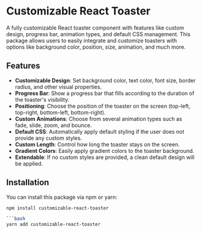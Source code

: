 # Customizable React Toaster

A fully customizable React toaster component with features like custom design, progress bar, animation types, and default CSS management. This package allows users to easily integrate and customize toasters with options like background color, position, size, animation, and much more.

## Features

- **Customizable Design**: Set background color, text color, font size, border radius, and other visual properties.
- **Progress Bar**: Show a progress bar that fills according to the duration of the toaster's visibility.
- **Positioning**: Choose the position of the toaster on the screen (top-left, top-right, bottom-left, bottom-right).
- **Custom Animations**: Choose from several animation types such as fade, slide, zoom, and bounce.
- **Default CSS**: Automatically apply default styling if the user does not provide any custom styles.
- **Custom Length**: Control how long the toaster stays on the screen.
- **Gradient Colors**: Easily apply gradient colors to the toaster background.
- **Extendable**: If no custom styles are provided, a clean default design will be applied.

## Installation

You can install this package via npm or yarn:

```bash
npm install customizable-react-toaster

```bash
yarn add customizable-react-toaster
